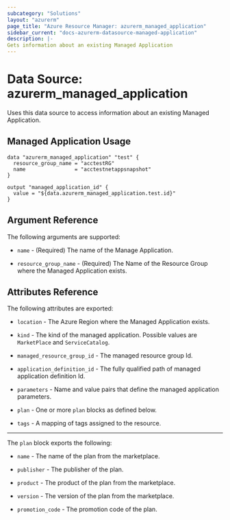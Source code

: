 ```yaml
---
subcategory: "Solutions"
layout: "azurerm"
page_title: "Azure Resource Manager: azurerm_managed_application"
sidebar_current: "docs-azurerm-datasource-managed-application"
description: |-
Gets information about an existing Managed Application
---
```


# Data Source: azurerm_managed_application

Uses this data source to access information about an existing Managed Application.

## Managed Application Usage

```hcl
data "azurerm_managed_application" "test" {
  resource_group_name = "acctestRG"
  name                = "acctestnetappsnapshot"
}

output "managed_application_id" {
  value = "${data.azurerm_managed_application.test.id}"
}
```

## Argument Reference

The following arguments are supported:

* `name` - (Required) The name of the Manage Application.

* `resource_group_name` - (Required) The Name of the Resource Group where the Managed Application exists.

## Attributes Reference

The following attributes are exported:

* `location` - The Azure Region where the Managed Application exists.

* `kind` - The kind of the managed application. Possible values are `MarketPlace` and `ServiceCatalog`.

* `managed_resource_group_id` - The managed resource group Id.

* `application_definition_id` - The fully qualified path of managed application definition Id.

* `parameters` - Name and value pairs that define the managed application parameters.

* `plan` - One or more `plan` blocks as defined below.

* `tags` - A mapping of tags assigned to the resource.

---

The `plan` block exports the following:

* `name` - The name of the plan from the marketplace.

* `publisher` - The publisher of the plan.

* `product` - The product of the plan from the marketplace.

* `version` - The version of the plan from the marketplace.

* `promotion_code` - The promotion code of the plan.

